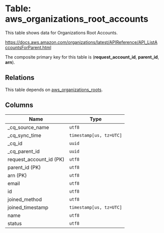 # Table: aws_organizations_root_accounts

This table shows data for Organizations Root Accounts.

https://docs.aws.amazon.com/organizations/latest/APIReference/API_ListAccountsForParent.html

The composite primary key for this table is (**request_account_id**, **parent_id**, **arn**).

## Relations

This table depends on [aws_organizations_roots](aws_organizations_roots).

## Columns

| Name          | Type          |
| ------------- | ------------- |
|_cq_source_name|`utf8`|
|_cq_sync_time|`timestamp[us, tz=UTC]`|
|_cq_id|`uuid`|
|_cq_parent_id|`uuid`|
|request_account_id (PK)|`utf8`|
|parent_id (PK)|`utf8`|
|arn (PK)|`utf8`|
|email|`utf8`|
|id|`utf8`|
|joined_method|`utf8`|
|joined_timestamp|`timestamp[us, tz=UTC]`|
|name|`utf8`|
|status|`utf8`|